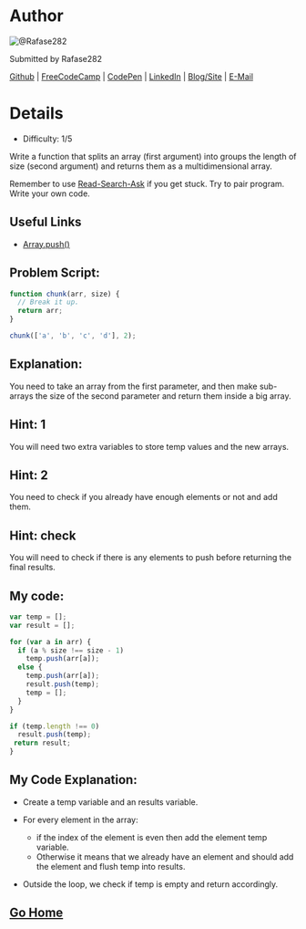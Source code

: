 # Author
![@Rafase282](https://avatars0.githubusercontent.com/Rafase282?&s=128)

Submitted by Rafase282

[Github](https://github.com/Rafase282) | [FreeCodeCamp](http://www.freecodecamp.com/rafase282) | [CodePen](http://codepen.io/Rafase282/) | [LinkedIn](https://www.linkedin.com/in/rafase282) | [Blog/Site](https://rafase282.wordpress.com/) | [E-Mail](mailto:rafase282@gmail.com)

# Details
- Difficulty: 1/5

Write a function that splits an array (first argument) into groups the length of size (second argument) and returns them as a multidimensional array.

Remember to use [ Read-Search-Ask](http://github.com/FreeCodeCamp/freecodecamp/wiki/How-to-get-help-when-you-get-stuck) if you get stuck. Try to pair program. Write your own code.

## Useful Links
- [Array.push()](https://developer.mozilla.org/en-US/docs/Web/JavaScript/Reference/Global_Objects/Array/push)

## Problem Script:

```js
function chunk(arr, size) {
  // Break it up.
  return arr;
}

chunk(['a', 'b', 'c', 'd'], 2);
```

## Explanation:
You need to take an array from the first parameter, and then make sub-arrays the size of the second parameter and return them inside a big array.

## Hint: 1
You will need two extra variables to store temp values and the new arrays.

## Hint: 2
You need to check if you already have enough elements or not and add them.

## Hint: check
You will need to check if there is any elements to push before returning the final results.

## My code:

```js
var temp = [];
var result = [];

for (var a in arr) {
  if (a % size !== size - 1)
    temp.push(arr[a]);
  else {
    temp.push(arr[a]);
    result.push(temp);
    temp = [];
  }
}

if (temp.length !== 0)
  result.push(temp);
 return result;
}
```

## My Code Explanation:
- Create a temp variable and an results variable.
- For every element in the array:
  - if the index of the element is even then add the element temp variable.
  - Otherwise it means that we already have an element and should add the element and flush temp into results.

- Outside the loop, we check if temp is empty and return accordingly.

## [Go Home](https://github.com/Rafase282/My-FreeCodeCamp-Code/wiki)
